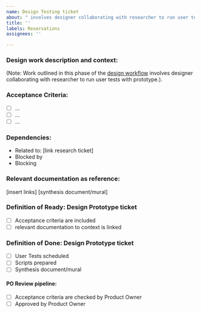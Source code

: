 ```yaml
---
name: Design Testing ticket
about: " involves designer collaborating with researcher to run user tests with prototype."
title: ''
labels: Reservations
assignees: ''

---
```


### Design work description and context:

(Note: Work outlined in this phase of the [design workflow](https://app.mural.co/t/bcparks2575/m/bcparks2575/1740009580466/581d5ec8e845cefd5dfab701fe51a23292eb742c) involves designer collaborating with researcher to run user tests with prototype.).

### Acceptance Criteria:
- [ ] ...
- [ ] ...
- [ ] ...

### Dependencies:
- Related to: [link research ticket]
- Blocked by
- Blocking

### Relevant documentation as reference:
[insert links]
[synthesis document/mural]

### Definition of Ready: Design Prototype ticket

- [ ] Acceptance criteria are included
- [ ] relevant documentation to context is linked

### Definition of Done: Design Prototype ticket
- [ ] User Tests scheduled
- [ ] Scripts prepared
- [ ] Synthesis document/mural

#### PO Review pipeline:
- [ ] Acceptance criteria are checked by Product Owner
- [ ] Approved by Product Owner
